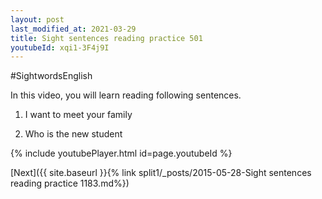 ```yaml
---
layout: post
last_modified_at: 2021-03-29
title: Sight sentences reading practice 501
youtubeId: xqi1-3F4j9I
---
```

 
 
#SightwordsEnglish

In this video, you will learn reading following sentences.

1) I want to meet your family

2) Who is the new student
 
{% include youtubePlayer.html id=page.youtubeId %}
 
 

[Next]({{ site.baseurl }}{% link  split1/_posts/2015-05-28-Sight sentences reading practice 1183.md%})
 
